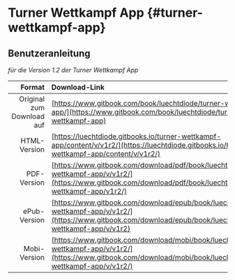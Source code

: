 # Turner Wettkampf App {#turner-wettkampf-app}

## Benutzeranleitung

*für die Version 1.2 der Turner Wettkampf App*

| Format  | Download-Link |
|--------:|:--------------|
| Original zum Download auf | [https://www.gitbook.com/book/luechtdiode/turner-wettkampf-app/](https://www.gitbook.com/book/luechtdiode/turner-wettkampf-app) |
| HTML-Version              | [https://luechtdiode.gitbooks.io/turner-wettkampf-app/content/v/v1r2/](https://luechtdiode.gitbooks.io/turner-wettkampf-app/content/v/v1r2/) |
| PDF-Version               | [https://www.gitbook.com/download/pdf/book/luechtdiode/turner-wettkampf-app/v/v1r2/](https://www.gitbook.com/download/pdf/book/luechtdiode/turner-wettkampf-app/v1r2/) |
| ePub-Version              | [https://www.gitbook.com/download/epub/book/luechtdiode/turner-wettkampf-app/v/v1r2/](https://www.gitbook.com/download/epub/book/luechtdiode/turner-wettkampf-app/v/v1r2) |
| Mobi-Version              | [https://www.gitbook.com/download/mobi/book/luechtdiode/turner-wettkampf-app/v/v1r2/](https://www.gitbook.com/download/mobi/book/luechtdiode/turner-wettkampf-app/v/v1r2/) |